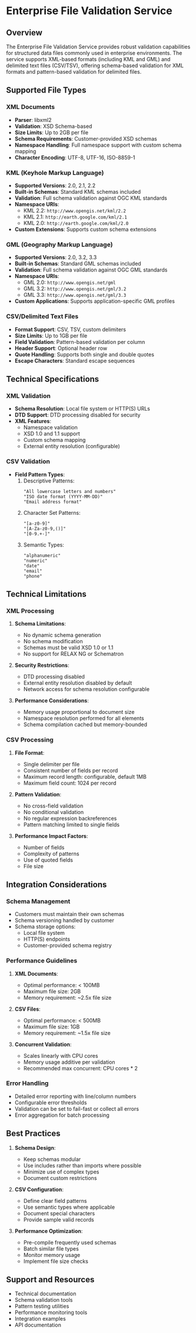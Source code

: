 # Enterprise File Validation Service

## Overview

The Enterprise File Validation Service provides robust validation capabilities for structured data files commonly used in enterprise environments. The service supports XML-based formats (including KML and GML) and delimited text files (CSV/TSV), offering schema-based validation for XML formats and pattern-based validation for delimited files.

## Supported File Types

### XML Documents
- **Parser**: libxml2
- **Validation**: XSD Schema-based
- **Size Limits**: Up to 2GB per file
- **Schema Requirements**: Customer-provided XSD schemas
- **Namespace Handling**: Full namespace support with custom schema mapping
- **Character Encoding**: UTF-8, UTF-16, ISO-8859-1

### KML (Keyhole Markup Language)
- **Supported Versions**: 2.0, 2.1, 2.2
- **Built-in Schemas**: Standard KML schemas included
- **Validation**: Full schema validation against OGC KML standards
- **Namespace URIs**:
  - KML 2.2: `http://www.opengis.net/kml/2.2`
  - KML 2.1: `http://earth.google.com/kml/2.1`
  - KML 2.0: `http://earth.google.com/kml/2.0`
- **Custom Extensions**: Supports custom schema extensions

### GML (Geography Markup Language)
- **Supported Versions**: 2.0, 3.2, 3.3
- **Built-in Schemas**: Standard GML schemas included
- **Validation**: Full schema validation against OGC GML standards
- **Namespace URIs**:
  - GML 2.0: `http://www.opengis.net/gml`
  - GML 3.2: `http://www.opengis.net/gml/3.2`
  - GML 3.3: `http://www.opengis.net/gml/3.3`
- **Custom Applications**: Supports application-specific GML profiles

### CSV/Delimited Text Files
- **Format Support**: CSV, TSV, custom delimiters
- **Size Limits**: Up to 1GB per file
- **Field Validation**: Pattern-based validation per column
- **Header Support**: Optional header row
- **Quote Handling**: Supports both single and double quotes
- **Escape Characters**: Standard escape sequences

## Technical Specifications

### XML Validation
- **Schema Resolution**: Local file system or HTTP(S) URLs
- **DTD Support**: DTD processing disabled for security
- **XML Features**:
  - Namespace validation
  - XSD 1.0 and 1.1 support
  - Custom schema mapping
  - External entity resolution (configurable)

### CSV Validation
- **Field Pattern Types**:
  1. Descriptive Patterns:
     ```
     "All lowercase letters and numbers"
     "ISO date format (YYYY-MM-DD)"
     "Email address format"
     ```
  2. Character Set Patterns:
     ```
     "[a-z0-9]"
     "[A-Za-z0-9,()]"
     "[0-9.+-]"
     ```
  3. Semantic Types:
     ```
     "alphanumeric"
     "numeric"
     "date"
     "email"
     "phone"
     ```

## Technical Limitations

### XML Processing
1. **Schema Limitations**:
   - No dynamic schema generation
   - No schema modification
   - Schemas must be valid XSD 1.0 or 1.1
   - No support for RELAX NG or Schematron

2. **Security Restrictions**:
   - DTD processing disabled
   - External entity resolution disabled by default
   - Network access for schema resolution configurable

3. **Performance Considerations**:
   - Memory usage proportional to document size
   - Namespace resolution performed for all elements
   - Schema compilation cached but memory-bounded

### CSV Processing
1. **File Format**:
   - Single delimiter per file
   - Consistent number of fields per record
   - Maximum record length: configurable, default 1MB
   - Maximum field count: 1024 per record

2. **Pattern Validation**:
   - No cross-field validation
   - No conditional validation
   - No regular expression backreferences
   - Pattern matching limited to single fields

3. **Performance Impact Factors**:
   - Number of fields
   - Complexity of patterns
   - Use of quoted fields
   - File size

## Integration Considerations

### Schema Management
- Customers must maintain their own schemas
- Schema versioning handled by customer
- Schema storage options:
  - Local file system
  - HTTP(S) endpoints
  - Customer-provided schema registry

### Performance Guidelines
1. **XML Documents**:
   - Optimal performance: < 100MB
   - Maximum file size: 2GB
   - Memory requirement: ~2.5x file size

2. **CSV Files**:
   - Optimal performance: < 500MB
   - Maximum file size: 1GB
   - Memory requirement: ~1.5x file size

3. **Concurrent Validation**:
   - Scales linearly with CPU cores
   - Memory usage additive per validation
   - Recommended max concurrent: CPU cores * 2

### Error Handling
- Detailed error reporting with line/column numbers
- Configurable error thresholds
- Validation can be set to fail-fast or collect all errors
- Error aggregation for batch processing

## Best Practices

1. **Schema Design**:
   - Keep schemas modular
   - Use includes rather than imports where possible
   - Minimize use of complex types
   - Document custom restrictions

2. **CSV Configuration**:
   - Define clear field patterns
   - Use semantic types where applicable
   - Document special characters
   - Provide sample valid records

3. **Performance Optimization**:
   - Pre-compile frequently used schemas
   - Batch similar file types
   - Monitor memory usage
   - Implement file size checks

## Support and Resources

- Technical documentation
- Schema validation tools
- Pattern testing utilities
- Performance monitoring tools
- Integration examples
- API documentation 